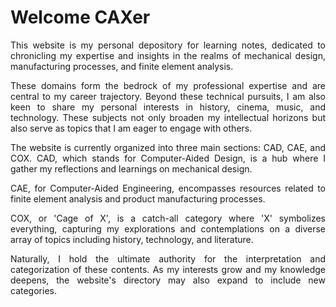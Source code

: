 # Welcome CAXer

<p align="justify">This website is my personal depository for learning notes, dedicated to chronicling my expertise and insights in the realms of mechanical design, manufacturing processes, and finite element analysis. </p>
<p align="justify">These domains form the bedrock of my professional expertise and are central to my career trajectory. Beyond these technical pursuits, I am also keen to share my personal interests in history, cinema, music, and technology. These subjects not only broaden my intellectual horizons but also serve as topics that I am eager to engage with others.</p>

<p align="justify">The website is currently organized into three main sections: CAD, CAE, and COX. CAD, which stands for Computer-Aided Design, is a hub where I gather my reflections and learnings on mechanical design. </p>
<p align="justify">CAE, for Computer-Aided Engineering, encompasses resources related to finite element analysis and product manufacturing processes. </p>
<p align="justify">COX, or 'Cage of X', is a catch-all category where 'X' symbolizes everything, capturing my explorations and contemplations on a diverse array of topics including history, technology, and literature. </p>
<p align="justify">Naturally, I hold the ultimate authority for the interpretation and categorization of these contents.  As my interests grow and my knowledge deepens, the website's directory may also expand to include new categories.</p>